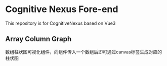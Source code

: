# Cognitive Nexus Fore-end

This repository is for CognitiveNexus based on Vue3

## Array Column Graph

数组柱状图可视化组件，向组件传入一个数组后即可通过canvas标签生成对应的柱状图

##

